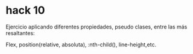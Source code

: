 # hack 10

Ejercicio aplicando diferentes propiedades, pseudo clases, entre las más resaltantes:

Flex, position(relative, absoluta), :nth-child(), line-height,etc.